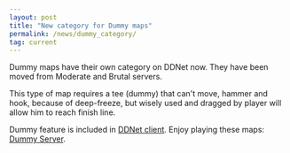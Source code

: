 ```yaml
---
layout: post
title: "New category for Dummy maps"
permalink: /news/dummy_category/
tag: current
---
```


Dummy maps have their own category on DDNet now. They have been moved from Moderate and Brutal servers.
<p>
This type of map requires a tee (dummy) that can't move, hammer and hook, because of deep-freeze, but wisely used and dragged by player will allow him to reach finish line.
<p>
Dummy feature is included in <a href="http://ddnet.tw/downloads/">DDNet client</a>.
Enjoy playing these maps: <a href="http://ddnet.tw/ranks/dummy/">Dummy Server</a>.
